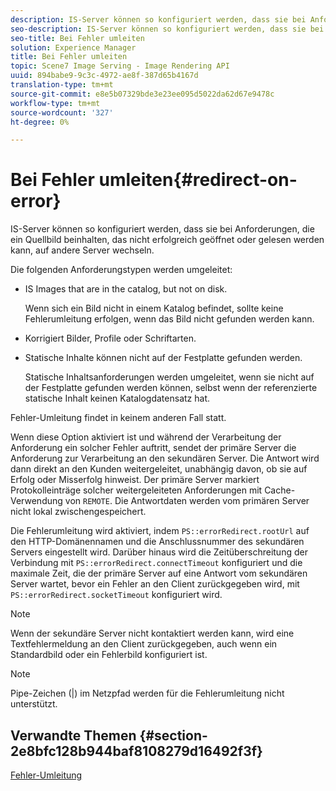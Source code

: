 ```yaml
---
description: IS-Server können so konfiguriert werden, dass sie bei Anforderungen, die ein Quellbild beinhalten, das nicht erfolgreich geöffnet oder gelesen werden kann, auf andere Server wechseln.
seo-description: IS-Server können so konfiguriert werden, dass sie bei Anforderungen, die ein Quellbild beinhalten, das nicht erfolgreich geöffnet oder gelesen werden kann, auf andere Server wechseln.
seo-title: Bei Fehler umleiten
solution: Experience Manager
title: Bei Fehler umleiten
topic: Scene7 Image Serving - Image Rendering API
uuid: 894babe9-9c3c-4972-ae8f-387d65b4167d
translation-type: tm+mt
source-git-commit: e8e5b07329bde3e23ee095d5022da62d67e9478c
workflow-type: tm+mt
source-wordcount: '327'
ht-degree: 0%

---
```



# Bei Fehler umleiten{#redirect-on-error}

IS-Server können so konfiguriert werden, dass sie bei Anforderungen, die ein Quellbild beinhalten, das nicht erfolgreich geöffnet oder gelesen werden kann, auf andere Server wechseln.

Die folgenden Anforderungstypen werden umgeleitet:

* IS Images that are in the catalog, but not on disk.

   Wenn sich ein Bild nicht in einem Katalog befindet, sollte keine Fehlerumleitung erfolgen, wenn das Bild nicht gefunden werden kann.

* Korrigiert Bilder, Profile oder Schriftarten.
* Statische Inhalte können nicht auf der Festplatte gefunden werden.

   Statische Inhaltsanforderungen werden umgeleitet, wenn sie nicht auf der Festplatte gefunden werden können, selbst wenn der referenzierte statische Inhalt keinen Katalogdatensatz hat.

Fehler-Umleitung findet in keinem anderen Fall statt.

Wenn diese Option aktiviert ist und während der Verarbeitung der Anforderung ein solcher Fehler auftritt, sendet der primäre Server die Anforderung zur Verarbeitung an den sekundären Server. Die Antwort wird dann direkt an den Kunden weitergeleitet, unabhängig davon, ob sie auf Erfolg oder Misserfolg hinweist. Der primäre Server markiert Protokolleinträge solcher weitergeleiteten Anforderungen mit Cache-Verwendung von `REMOTE`. Die Antwortdaten werden vom primären Server nicht lokal zwischengespeichert.

Die Fehlerumleitung wird aktiviert, indem `PS::errorRedirect.rootUrl` auf den HTTP-Domänennamen und die Anschlussnummer des sekundären Servers eingestellt wird. Darüber hinaus wird die Zeitüberschreitung der Verbindung mit `PS::errorRedirect.connectTimeout` konfiguriert und die maximale Zeit, die der primäre Server auf eine Antwort vom sekundären Server wartet, bevor ein Fehler an den Client zurückgegeben wird, mit `PS::errorRedirect.socketTimeout` konfiguriert wird.

>[!NOTE]
>
>Wenn der sekundäre Server nicht kontaktiert werden kann, wird eine Textfehlermeldung an den Client zurückgegeben, auch wenn ein Standardbild oder ein Fehlerbild konfiguriert ist.

>[!NOTE]
>
>Pipe-Zeichen (|) im Netzpfad werden für die Fehlerumleitung nicht unterstützt.

## Verwandte Themen {#section-2e8bfc128b944baf8108279d16492f3f}

[Fehler-Umleitung](../../../is-api/image-serving-api-ref/c-configuration-and-administration/c-server-settings/r-error-redirection.md#reference-268b1bf6ce1b44bb979727c6f5daf1ac)
